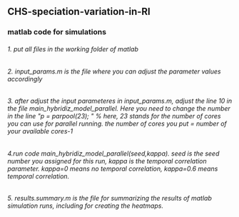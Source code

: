 ## CHS-speciation-variation-in-RI
### matlab code for simulations

###### 1. put all files in the working folder of matlab
   
###### 2. input_params.m is the file where you can adjust the parameter values accordingly
   
###### 3. after adjust the input parameteres in input_params.m, adjust the line 10 in the file main_hybridiz_model_parallel. Here you need to change the number in the line "p = parpool(23); " % here, 23 stands for the number of cores you can use for parallel running. the number of cores you put = number of your available cores-1
   
###### 4.run code main_hybridiz_model_parallel(seed,kappa). seed is the seed number you assigned for this run, kappa is the temporal correlation parameter. kappa=0 means no temporal correlation, kappa=0.6 means temporal correlation.

###### 5. results.summary.m is the file for summarizing the results of matlab simulation runs, including for creating the heatmaps. 
   


